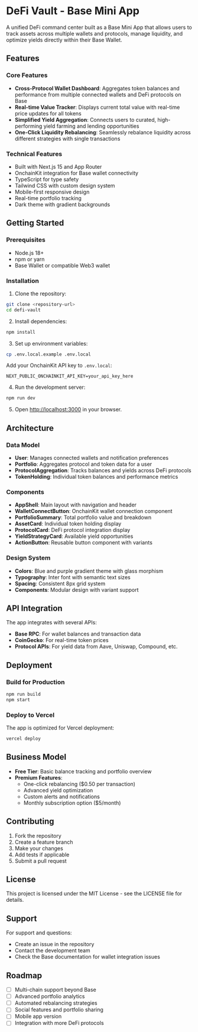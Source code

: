 # DeFi Vault - Base Mini App

A unified DeFi command center built as a Base Mini App that allows users to track assets across multiple wallets and protocols, manage liquidity, and optimize yields directly within their Base Wallet.

## Features

### Core Features
- **Cross-Protocol Wallet Dashboard**: Aggregates token balances and performance from multiple connected wallets and DeFi protocols on Base
- **Real-time Value Tracker**: Displays current total value with real-time price updates for all tokens
- **Simplified Yield Aggregation**: Connects users to curated, high-performing yield farming and lending opportunities
- **One-Click Liquidity Rebalancing**: Seamlessly rebalance liquidity across different strategies with single transactions

### Technical Features
- Built with Next.js 15 and App Router
- OnchainKit integration for Base wallet connectivity
- TypeScript for type safety
- Tailwind CSS with custom design system
- Mobile-first responsive design
- Real-time portfolio tracking
- Dark theme with gradient backgrounds

## Getting Started

### Prerequisites
- Node.js 18+ 
- npm or yarn
- Base Wallet or compatible Web3 wallet

### Installation

1. Clone the repository:
```bash
git clone <repository-url>
cd defi-vault
```

2. Install dependencies:
```bash
npm install
```

3. Set up environment variables:
```bash
cp .env.local.example .env.local
```

Add your OnchainKit API key to `.env.local`:
```
NEXT_PUBLIC_ONCHAINKIT_API_KEY=your_api_key_here
```

4. Run the development server:
```bash
npm run dev
```

5. Open [http://localhost:3000](http://localhost:3000) in your browser.

## Architecture

### Data Model
- **User**: Manages connected wallets and notification preferences
- **Portfolio**: Aggregates protocol and token data for a user
- **ProtocolAggregation**: Tracks balances and yields across DeFi protocols
- **TokenHolding**: Individual token balances and performance metrics

### Components
- **AppShell**: Main layout with navigation and header
- **WalletConnectButton**: OnchainKit wallet connection component
- **PortfolioSummary**: Total portfolio value and breakdown
- **AssetCard**: Individual token holding display
- **ProtocolCard**: DeFi protocol integration display
- **YieldStrategyCard**: Available yield opportunities
- **ActionButton**: Reusable button component with variants

### Design System
- **Colors**: Blue and purple gradient theme with glass morphism
- **Typography**: Inter font with semantic text sizes
- **Spacing**: Consistent 8px grid system
- **Components**: Modular design with variant support

## API Integration

The app integrates with several APIs:
- **Base RPC**: For wallet balances and transaction data
- **CoinGecko**: For real-time token prices
- **Protocol APIs**: For yield data from Aave, Uniswap, Compound, etc.

## Deployment

### Build for Production
```bash
npm run build
npm start
```

### Deploy to Vercel
The app is optimized for Vercel deployment:
```bash
vercel deploy
```

## Business Model

- **Free Tier**: Basic balance tracking and portfolio overview
- **Premium Features**: 
  - One-click rebalancing ($0.50 per transaction)
  - Advanced yield optimization
  - Custom alerts and notifications
  - Monthly subscription option ($5/month)

## Contributing

1. Fork the repository
2. Create a feature branch
3. Make your changes
4. Add tests if applicable
5. Submit a pull request

## License

This project is licensed under the MIT License - see the LICENSE file for details.

## Support

For support and questions:
- Create an issue in the repository
- Contact the development team
- Check the Base documentation for wallet integration issues

## Roadmap

- [ ] Multi-chain support beyond Base
- [ ] Advanced portfolio analytics
- [ ] Automated rebalancing strategies
- [ ] Social features and portfolio sharing
- [ ] Mobile app version
- [ ] Integration with more DeFi protocols
